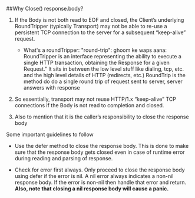 ##Why Close() response.body?

1. If the Body is not both read to EOF and closed, the Client’s underlying RoundTripper (typically Transport) may not be able to re-use a persistent TCP connection to the server for a subsequent “keep-alive” request.
    - What's a roundTripper: "round-trip": ghoom ke waps aana:          RoundTripper is an interface representing the ability to execute a single HTTP transaction, obtaining the Response for a given Request." It sits in between the low level stuff like dialing, tcp, etc. and the high level details of HTTP (redirects, etc.) RoundTrip is the method do do a single round trip of request sent to server, server answers with response

2. So essentially, transport may not reuse HTTP/1.x “keep-alive” TCP connections if the Body is not read to completion and closed.
3. Also to mention that it is the caller’s responsibility to close the response body


Some important guidelines to follow 

- Use the defer method to close the response body. This is done to make sure that the response body gets closed even in case of runtime error during reading and parsing of response.

- Check for error first always. Only proceed to close the response body using defer if the error is nil. A nil error always indicates a non-nil response body. If the error is non-nil then handle that error and return. **Also, note that closing a nil response body will cause a panic.**
